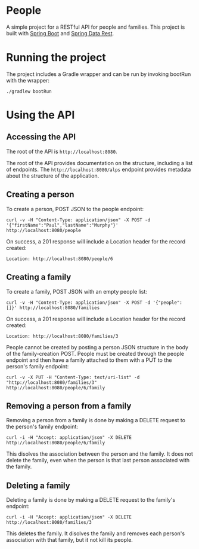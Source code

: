 # People
A simple project for a RESTful API for people and families. This project is built with [Spring Boot](http://projects.spring.io/spring-boot/) and [Spring Data Rest](http://projects.spring.io/spring-data-rest/).

# Running the project
The project includes a Gradle wrapper and can be run by invoking bootRun with the wrapper:

`./gradlew bootRun`

# Using the API

## Accessing the API
The root of the API is `http://localhost:8080`.

The root of the API provides documentation on the structure, including a list of endpoints. The `http://localhost:8080/alps` endpoint provides metadata about the structure of the application.

## Creating a person
To create a person, POST JSON to the people endpoint:

`curl -v -H "Content-Type: application/json" -X POST -d '{"firstName":"Paul","lastName":"Murphy"}' http://localhost:8080/people`

On success, a 201 response will include a Location header for the record created:

`Location: http://localhost:8080/people/6`

## Creating a family
To create a family, POST JSON with an empty people list:

`curl -v -H "Content-Type: application/json" -X POST -d '{"people": []}' http://localhost:8080/families`

On success, a 201 response will include a Location header for the record created:

`Location: http://localhost:8080/families/3`

People cannot be created by posting a person JSON structure in the body of the family-creation POST. People must be created through the people endpoint and then have a family attached to them with a PUT to the person's family endpoint:

`curl -v -X PUT -H "Content-Type: text/uri-list" -d "http://localhost:8080/families/3" http://localhost:8080/people/6/family`

## Removing a person from a family
Removing a person from a family is done by making a DELETE request to the person's family endpoint:

`curl -i -H "Accept: application/json" -X DELETE http://localhost:8080/people/6/family`

This disolves the association between the person and the family. It does not delete the family, even when the person is that last person associated with the family.

## Deleting a family
Deleting a family is done by making a DELETE request to the family's endpoint:

`curl -i -H "Accept: application/json" -X DELETE http://localhost:8080/families/3`

This deletes the family. It disolves the family and removes each person's association with that family, but it not kill its people.
